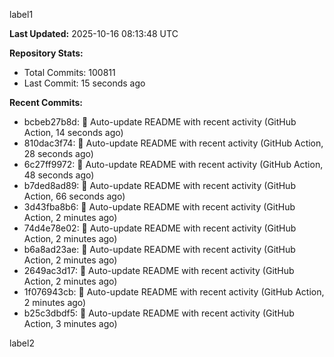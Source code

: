 
label1 
<!-- ACTIVITY_START -->
**Last Updated:** 2025-10-16 08:13:48 UTC

**Repository Stats:**
- Total Commits: 100811
- Last Commit: 15 seconds ago

**Recent Commits:**
- bcbeb27b8d: 🤖 Auto-update README with recent activity (GitHub Action, 14 seconds ago)
- 810dac3f74: 🤖 Auto-update README with recent activity (GitHub Action, 28 seconds ago)
- 6c27ff9972: 🤖 Auto-update README with recent activity (GitHub Action, 48 seconds ago)
- b7ded8ad89: 🤖 Auto-update README with recent activity (GitHub Action, 66 seconds ago)
- 3d43fba8b6: 🤖 Auto-update README with recent activity (GitHub Action, 2 minutes ago)
- 74d4e78e02: 🤖 Auto-update README with recent activity (GitHub Action, 2 minutes ago)
- b6a8ad23ae: 🤖 Auto-update README with recent activity (GitHub Action, 2 minutes ago)
- 2649ac3d17: 🤖 Auto-update README with recent activity (GitHub Action, 2 minutes ago)
- 1f076943cb: 🤖 Auto-update README with recent activity (GitHub Action, 2 minutes ago)
- b25c3dbdf5: 🤖 Auto-update README with recent activity (GitHub Action, 3 minutes ago)
<!-- ACTIVITY_END -->

label2
